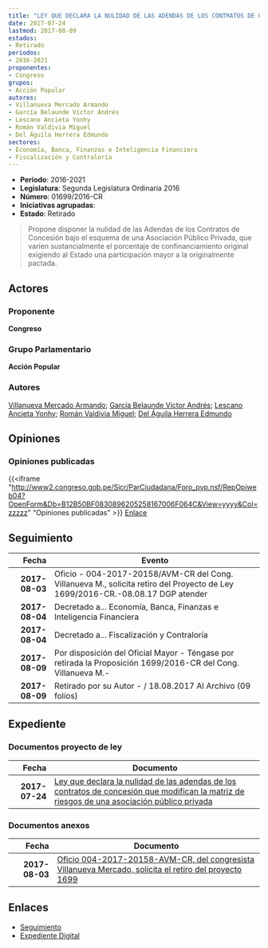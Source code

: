```yaml
---
title: "LEY QUE DECLARA LA NULIDAD DE LAS ADENDAS DE LOS CONTRATOS DE CONCESIÓN, QUE MODIFICAN LA MATRIZ DE RIESGOS DE UNA ASOCIACIÓN PÚBLICO PRIVADA"
date: 2017-07-24
lastmod: 2017-08-09
estados:
- Retirado
periodos:
- 2016-2021
proponentes:
- Congreso
grupos:
- Acción Popular
autores:
- Villanueva Mercado Armando
- García Belaunde Víctor Andrés
- Lescano Ancieta Yonhy
- Román Valdivia Miguel
- Del Águila Herrera Edmundo
sectores:
- Economía, Banca, Finanzas e Inteligencia Financiera
- Fiscalización y Contraloría
---
```

- **Periodo**: 2016-2021
- **Legislatura**: Segunda Legislatura Ordinaria 2016
- **Número**: 01699/2016-CR
- **Iniciativas agrupadas**: 
- **Estado**: Retirado

> Propone disponer la nulidad de las Adendas de los Contratos de Concesión bajo el esquema de una Asociación Público Privada, que varíen sustancialmente el porcentaje de confinanciamiento original exigiendo al Estado una participación mayor a la originalmente pactada.


## Actores

### Proponente

**Congreso**

### Grupo Parlamentario

**Acción Popular**

### Autores

[Villanueva Mercado Armando](mailto:mailto:avillanuevam@congreso.gob.pe); [García Belaunde Víctor Andrés](mailto:mailto:vgarciabelaunde@congreso.gob.pe); [Lescano Ancieta Yonhy](mailto:mailto:ylescano@congreso.gob.pe); [Román Valdivia Miguel](mailto:mailto:mroman@congreso.gob.pe); [Del Águila Herrera Edmundo](mailto:mailto:edelaguila@congreso.gob.pe)

## Opiniones

### Opiniones publicadas

{{<iframe "http://www2.congreso.gob.pe/Sicr/ParCiudadana/Foro_pvp.nsf/RepOpiweb04?OpenForm&Db=B12B50BF0830896205258167006F064C&View=yyyy&Col=zzzzz" "Opiniones publicadas" >}}
[Enlace](http://www2.congreso.gob.pe/Sicr/ParCiudadana/Foro_pvp.nsf/RepOpiweb04?OpenForm&Db=B12B50BF0830896205258167006F064C&View=yyyy&Col=zzzzz)


## Seguimiento

| Fecha | Evento |
|------:|--------|
| **2017-08-03** | Oficio - 004-2017-20158/AVM-CR del Cong. Villanueva M., solicita retiro del Proyecto de Ley 1699/2016-CR.-08.08.17 DGP atender |
| **2017-08-04** | Decretado a... Economía, Banca, Finanzas e Inteligencia Financiera |
| **2017-08-04** | Decretado a... Fiscalización y Contraloría |
| **2017-08-09** | Por disposición del Oficial Mayor - Téngase por retirada la Proposición 1699/2016-CR del Cong. Villanueva M.- |
| **2017-08-09** | Retirado por su Autor - / 18.08.2017 Al Archivo (09 folios) |

## Expediente

### Documentos proyecto de ley

| Fecha | Documento |
|------:|-----------|
| **2017-07-24** | [Ley que declara la nulidad de las adendas de los contratos de concesión que modifican la matriz de riesgos de una asociación público privada](http://www.leyes.congreso.gob.pe/Documentos/2016_2021/Proyectos_de_Ley_y_de_Resoluciones_Legislativas/PL0169920170724...pdf) |

### Documentos anexos

| Fecha | Documento |
|------:|-----------|
| **2017-08-03** | [Oficio 004-2017-20158-AVM-CR, del congresista Villanueva Mercado, solicita el retiro del proyecto 1699](http://www.leyes.congreso.gob.pe/Documentos/2016_2021/Oficios/Congresistas/OFICIO-004-2017-20158-AVM-CR.pdf) |

## Enlaces

- [Seguimiento](http://www2.congreso.gob.pe/Sicr/TraDocEstProc/CLProLey2016.nsf/f7fff46988ca05b1052578e100829cc7/d632a708168de5f605258167006a9bae?OpenDocument)
- [Expediente Digital](http://www2.congreso.gob.pe/Sicr/TraDocEstProc/CLProLey2016.nsf/f7fff46988ca05b1052578e100829cc7/d632a708168de5f605258167006a9bae?OpenDocument&Click=05257FB7005EB655.eb71d0cf91d8294e05256cdf006b5706/$Body/0.1C6C)

